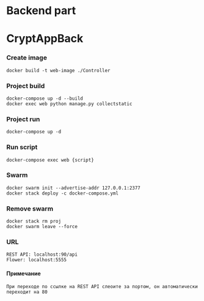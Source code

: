 # Backend part

# CryptAppBack

### Create image
```
docker build -t web-image ./Controller
```
### Project build
```
docker-compose up -d --build
docker exec web python manage.py collectstatic
```

### Project run
```
docker-compose up -d
```

### Run script
```
docker-compose exec web {script} 
```

### Swarm
```
docker swarm init --advertise-addr 127.0.0.1:2377
docker stack deploy -c docker-compose.yml
```  
### Remove swarm 
```
docker stack rm proj
docker swarm leave --force
```
### URL
```
REST API: localhost:90/api 
Flower: localhost:5555
```
#### Примечание
```
При переходе по ссылке на REST API слеоите за портом, он автоматически переходит на 80
```
